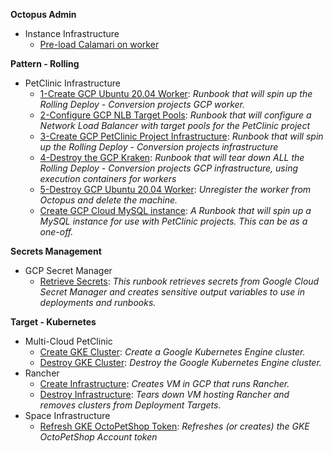 **Octopus Admin**

- Instance Infrastructure
   - <a href="https://samples.octopus.app/app#/Spaces-142/projects/Projects-1001/operations/runbooks/Runbooks-1941/process/RunbookProcess-Runbooks-1941" target="_blank">Pre-load Calamari on worker</a>
    
**Pattern - Rolling**

- PetClinic Infrastructure
   - <a href="https://samples.octopus.app/app#/Spaces-45/projects/Projects-441/operations/runbooks/Runbooks-445/process/RunbookProcess-Runbooks-445" target="_blank">1-Create GCP Ubuntu 20.04 Worker</a>: <i>Runbook that will spin up the Rolling Deploy - Conversion projects GCP worker.</i>
   - <a href="https://samples.octopus.app/app#/Spaces-45/projects/Projects-441/operations/runbooks/Runbooks-480/process/RunbookProcess-Runbooks-480" target="_blank">2-Configure GCP NLB Target Pools</a>: <i>Runbook that will configure a Network Load Balancer with target pools for the PetClinic project</i>
   - <a href="https://samples.octopus.app/app#/Spaces-45/projects/Projects-441/operations/runbooks/Runbooks-448/process/RunbookProcess-Runbooks-448" target="_blank">3-Create GCP PetClinic Project Infrastructure</a>: <i>Runbook that will spin up the Rolling Deploy - Conversion projects infrastructure</i>
   - <a href="https://samples.octopus.app/app#/Spaces-45/projects/Projects-441/operations/runbooks/Runbooks-586/process/RunbookProcess-Runbooks-586" target="_blank">4-Destroy the GCP Kraken</a>: <i>Runbook that will tear down ALL the Rolling Deploy - Conversion projects GCP infrastructure, using execution containers for workers</i>
   - <a href="https://samples.octopus.app/app#/Spaces-45/projects/Projects-441/operations/runbooks/Runbooks-588/process/RunbookProcess-Runbooks-588" target="_blank">5-Destroy GCP Ubuntu 20.04 Worker</a>: <i>Unregister the worker from Octopus and delete the machine.</i>
   - <a href="https://samples.octopus.app/app#/Spaces-45/projects/Projects-441/operations/runbooks/Runbooks-449/process/RunbookProcess-Runbooks-449" target="_blank">Create GCP Cloud MySQL instance</a>: <i>A Runbook that will spin up a MySQL instance for use with PetClinic projects. This can be as a one-off.</i>
    
**Secrets Management**

- GCP Secret Manager
   - <a href="https://samples.octopus.app/app#/Spaces-822/projects/Projects-1703/operations/runbooks/Runbooks-1743/process/RunbookProcess-Runbooks-1743" target="_blank">Retrieve Secrets</a>: <i>This runbook retrieves secrets from Google Cloud Secret Manager and creates sensitive output variables to use in deployments and runbooks.</i>
    
**Target - Kubernetes**

- Multi-Cloud PetClinic
   - <a href="https://samples.octopus.app/app#/Spaces-105/projects/Projects-1707/operations/runbooks/Runbooks-1764/process/RunbookProcess-Runbooks-1764" target="_blank">Create GKE Cluster</a>: <i>Create a Google Kubernetes Engine cluster.</i>
   - <a href="https://samples.octopus.app/app#/Spaces-105/projects/Projects-1707/operations/runbooks/Runbooks-1767/process/RunbookProcess-Runbooks-1767" target="_blank">Destroy GKE Cluster</a>: <i>Destroy the Google Kubernetes Engine cluster.</i>
- Rancher
   - <a href="https://samples.octopus.app/app#/Spaces-105/projects/Projects-1032/operations/runbooks/Runbooks-1027/process/RunbookProcess-Runbooks-1027" target="_blank">Create Infrastructure</a>: <i>Creates VM in GCP that runs Rancher.</i>
   - <a href="https://samples.octopus.app/app#/Spaces-105/projects/Projects-1032/operations/runbooks/Runbooks-1123/process/RunbookProcess-Runbooks-1123" target="_blank">Destroy Infrastructure</a>: <i>Tears down VM hosting Rancher and removes clusters from Deployment Targets.</i>
- Space Infrastructure
   - <a href="https://samples.octopus.app/app#/Spaces-105/projects/Projects-290/operations/runbooks/Runbooks-1442/process/RunbookProcess-Runbooks-1442" target="_blank">Refresh GKE OctoPetShop Token</a>: <i>Refreshes (or creates) the GKE OctoPetShop Account token</i>
